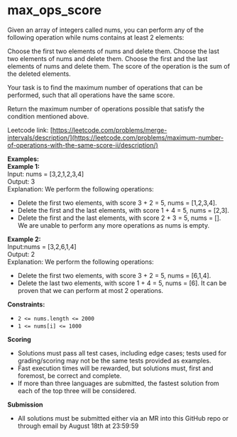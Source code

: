 # max_ops_score
Given an array of integers called nums, you can perform any of the following operation while nums contains at least 2 elements:

Choose the first two elements of nums and delete them.
Choose the last two elements of nums and delete them.
Choose the first and the last elements of nums and delete them.
The score of the operation is the sum of the deleted elements.

Your task is to find the maximum number of operations that can be performed, such that all operations have the same score.

Return the maximum number of operations possible that satisfy the condition mentioned above.

Leetcode link: [https://leetcode.com/problems/merge-intervals/description/](https://leetcode.com/problems/maximum-number-of-operations-with-the-same-score-ii/description/)
 
**Examples:**</br>
**Example 1:**</br>
Input: nums = [3,2,1,2,3,4]</br>
Output: 3</br>
Explanation: We perform the following operations:
- Delete the first two elements, with score 3 + 2 = 5, nums = [1,2,3,4].
- Delete the first and the last elements, with score 1 + 4 = 5, nums = [2,3].
- Delete the first and the last elements, with score 2 + 3 = 5, nums = [].
We are unable to perform any more operations as nums is empty.

**Example 2:**</br>
Input:nums = [3,2,6,1,4]</br>
Output: 2</br>
Explanation: We perform the following operations:
- Delete the first two elements, with score 3 + 2 = 5, nums = [6,1,4].
- Delete the last two elements, with score 1 + 4 = 5, nums = [6].
It can be proven that we can perform at most 2 operations.</br>

**Constraints:**</br>
- ```2 <= nums.length <= 2000```
- ```1 <= nums[i] <= 1000```
 

**Scoring**</br>
- Solutions must pass all test cases, including edge cases; tests used for grading/scoring may not be the same tests provided as examples.
- Fast execution times will be rewarded, but solutions must, first and foremost, be correct and complete.
- If more than three languages are submitted, the fastest solution from each of the top three will be considered.

**Submission**
- All solutions must be submitted either via an MR into this GitHub repo or through email by August 18th at 23:59:59


